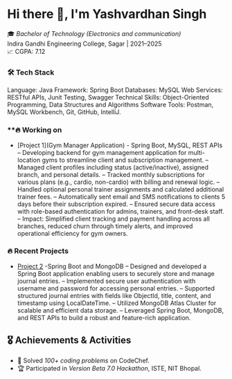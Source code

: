 # Hi there 👋, I'm Yashvardhan Singh
🎓 *Bachelor of Technology (Electronics and communication)*  
Indira Gandhi Engineering College, Sagar | 2021–2025  
📈 CGPA: 7.12

### **🛠️ Tech Stack**  
Language: Java
Framework: Spring Boot
Databases: MySQL
Web Services: RESTful APIs, Junit Testing, Swagger
Technical Skills: Object-Oriented Programming, Data Structures and Algorithms
Software Tools: Postman, MySQL Workbench, Git, GitHub, IntelliJ.

### **🔥 Working on
- [Project 1](Gym Manager Application) - Spring Boot, MySQL, REST APIs
– Developing backend for gym management application for multi-location gyms to streamline client and subscription
management.
– Managed client profiles including status (active/inactive), assigned branch, and personal details.
– Tracked monthly subscriptions for various plans (e.g., cardio, non-cardio) with billing and renewal logic.
– Handled optional personal trainer assignments and calculated additional trainer fees.
– Automatically sent email and SMS notifications to clients 5 days before their subscription expired.
– Ensured secure data access with role-based authentication for admins, trainers, and front-desk staff.
– Impact: Simplified client tracking and payment handling across all branches, reduced churn through timely alerts,
and improved operational efficiency for gym owners.

### **🔥 Recent Projects**  
- [Project 2](JournalEntryApplication) -Spring Boot and MongoDB
– Designed and developed a Spring Boot application enabling users to securely store and manage journal entries.
– Implemented secure user authentication with username and password for accessing personal entries.
– Supported structured journal entries with fields like ObjectId, title, content, and timestamp using LocalDateTime.
– Utilized MongoDB Atlas Cluster for scalable and efficient data storage.
– Leveraged Spring Boot, MongoDB, and REST APIs to build a robust and feature-rich application.

## 🎖 Achievements & Activities
- 🧠 Solved *100+ coding problems* on CodeChef.
- 🏆 Participated in *Version Beta 7.0 Hackathon*, ISTE, NIT Bhopal.
